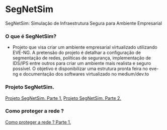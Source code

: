 # SegNetSim
SegNetSim: Simulação de Infraestrutura Segura para Ambiente Empresarial
### O que é SegNetSim? 
- Projeto que visa criar um ambiente empresarial virtualizado utilizando EVE-NG. A pretensão do projeto é detalhar a configuração de segmentação de redes, políticas de segurança, implementação de IDS/IPS entre outros para criar um ambiente mais realista e seguro possível. O objetivo é disponibilizar uma estrutura pronta feira no eve-ng e documentação dos softwares virtualizado no medium/dev.to
  
### Projeto SegNetSim.
[Projeto SegNetSim. Parte 1.](https://medium.com/@robertocoliver/projeto-segnetsim-parte-2-6eacba7f8886)
[Projeto SegNetSim. Parte 2.](https://medium.com/@robertocoliver/projeto-segnetsim-parte-2-2882670a1634)


### Como proteger a rede ? 
[Como proteger a rede ? Parte 1.](https://medium.com/@robertocoliver/como-proteger-a-rede-parte-1-c597fcb92db2)
